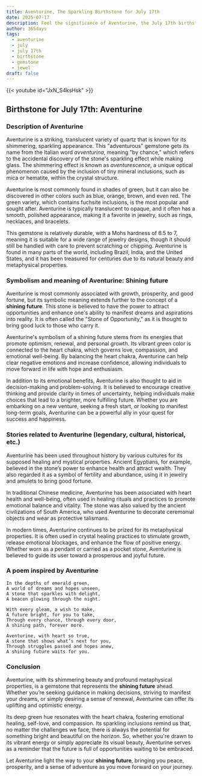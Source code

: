 ```yaml
---
title: Aventurine, The Sparkling Birthstone for July 17th
date: 2025-07-17
description: Feel the significance of Aventurine, the July 17th birthstone symbolizing Shining future. Let its beauty and meaning brighten your day.
author: 365days
tags:
  - aventurine
  - july
  - july 17th
  - birthstone
  - gemstone
  - jewel
draft: false
---
```


{{< youtube id="JxN_S4ksHsk" >}}

## Birthstone for July 17th: Aventurine

### Description of Aventurine

Aventurine is a striking, translucent variety of quartz that is known for its shimmering, sparkling appearance. This "adventurous" gemstone gets its name from the Italian word _avventurina_, meaning "by chance," which refers to the accidental discovery of the stone's sparkling effect while making glass. The shimmering effect is known as _aventurescence_, a unique optical phenomenon caused by the inclusion of tiny mineral inclusions, such as mica or hematite, within the crystal structure.

Aventurine is most commonly found in shades of green, but it can also be discovered in other colors such as blue, orange, brown, and even red. The green variety, which contains fuchsite inclusions, is the most popular and sought after. Aventurine is typically translucent to opaque, and it often has a smooth, polished appearance, making it a favorite in jewelry, such as rings, necklaces, and bracelets.

This gemstone is relatively durable, with a Mohs hardness of 6.5 to 7, meaning it is suitable for a wide range of jewelry designs, though it should still be handled with care to prevent scratching or chipping. Aventurine is found in many parts of the world, including Brazil, India, and the United States, and it has been treasured for centuries due to its natural beauty and metaphysical properties.

### Symbolism and meaning of Aventurine: Shining future

Aventurine is most commonly associated with growth, prosperity, and good fortune, but its symbolic meaning extends further to the concept of a **shining future**. This stone is believed to have the power to attract opportunities and enhance one's ability to manifest dreams and aspirations into reality. It is often called the "Stone of Opportunity," as it is thought to bring good luck to those who carry it.

Aventurine's symbolism of a shining future stems from its energies that promote optimism, renewal, and personal growth. Its vibrant green color is connected to the heart chakra, which governs love, compassion, and emotional well-being. By balancing the heart chakra, Aventurine can help clear negative emotions and increase confidence, allowing individuals to move forward in life with hope and enthusiasm.

In addition to its emotional benefits, Aventurine is also thought to aid in decision-making and problem-solving. It is believed to encourage creative thinking and provide clarity in times of uncertainty, helping individuals make choices that lead to a brighter, more fulfilling future. Whether you are embarking on a new venture, seeking a fresh start, or looking to manifest long-term goals, Aventurine can be a powerful ally in your quest for success and happiness.

### Stories related to Aventurine (legendary, cultural, historical, etc.)

Aventurine has been used throughout history by various cultures for its supposed healing and mystical properties. Ancient Egyptians, for example, believed in the stone’s power to enhance health and attract wealth. They also regarded it as a symbol of fertility and abundance, using it in jewelry and amulets to bring good fortune.

In traditional Chinese medicine, Aventurine has been associated with heart health and well-being, often used in healing rituals and practices to promote emotional balance and vitality. The stone was also valued by the ancient civilizations of South America, who used Aventurine to decorate ceremonial objects and wear as protective talismans.

In modern times, Aventurine continues to be prized for its metaphysical properties. It is often used in crystal healing practices to stimulate growth, release emotional blockages, and enhance the flow of positive energy. Whether worn as a pendant or carried as a pocket stone, Aventurine is believed to guide its user toward a prosperous and joyful future.

### A poem inspired by Aventurine

```
In the depths of emerald green,  
A world of dreams and hopes unseen,  
A stone that sparkles with delight,  
A beacon glowing through the night.

With every gleam, a wish to make,  
A future bright, for you to take,  
Through every chance, through every door,  
A shining path, forever more.

Aventurine, with heart so true,  
A stone that shows what’s next for you,  
Through struggles passed and hopes anew,  
A shining future waits for you.
```

### Conclusion

Aventurine, with its shimmering beauty and profound metaphysical properties, is a gemstone that represents the **shining future** ahead. Whether you’re seeking guidance in making decisions, striving to manifest your dreams, or simply desiring a sense of renewal, Aventurine can offer its uplifting and optimistic energy.

Its deep green hue resonates with the heart chakra, fostering emotional healing, self-love, and compassion. Its sparkling inclusions remind us that, no matter the challenges we face, there is always the potential for something bright and beautiful on the horizon. So, whether you're drawn to its vibrant energy or simply appreciate its visual beauty, Aventurine serves as a reminder that the future is full of opportunities waiting to be embraced.

Let Aventurine light the way to your **shining future**, bringing you peace, prosperity, and a sense of adventure as you move forward on your journey.